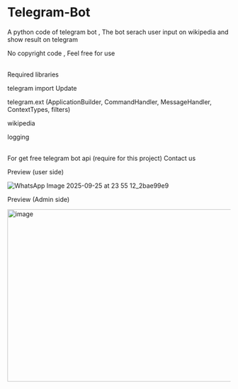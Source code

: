 # Telegram-Bot
A python code of telegram bot , The bot serach user input on wikipedia and show result on telegram


No copyright code , Feel free for use

<br>
Required libraries

telegram import Update

telegram.ext (ApplicationBuilder, CommandHandler, MessageHandler, ContextTypes, filters)

wikipedia

logging
<br><br>

For get free telegram bot api (require for this project) Contact us



Preview (user side)

![WhatsApp Image 2025-09-25 at 23 55 12_2bae99e9](https://github.com/user-attachments/assets/454574c6-5c98-4301-9305-f0f66fb2e3a1)


Preview (Admin side)

<img width="1291" height="389" alt="image" src="https://github.com/user-attachments/assets/f3ab850c-b18e-468f-8742-faea238b316a" />
